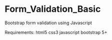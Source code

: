 # Form_Validation_Basic
Bootstrap form validation using Javascript

Requirements: 
html5
css3
javascript
bootstrap 5+
